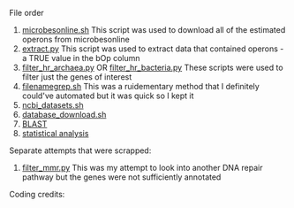 File order
1) [microbesonline.sh](microbesonline.sh) This script was used to download all of the estimated operons from microbesonline
2) [extract.py](extract.py) This script was used to extract data that contained operons - a TRUE value in the bOp column
3) [filter_hr_archaea.py](filter_hr_archaea.py) OR [filter_hr_bacteria.py](filter_hr_bacteria.py) These scripts were used to filter just the genes of interest 
4) [filenamegrep.sh](filenamegrep.sh) This was a ruidementary method that I definitely could've automated but it was quick so I kept it
5) [ncbi_datasets.sh](ncbi_datasets.sh)
6) [database_download.sh](database_download.sh)
7) [BLAST](BLAST.py)
8) [statistical analysis](fisher.r)

Separate attempts that were scrapped:
1) [filter_mmr.py](filter_mmr.py) This was my attempt to look into another DNA repair pathway but the genes were not sufficiently annotated

Coding credits:



